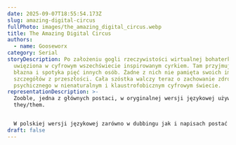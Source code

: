 ```yaml
---
date: 2025-09-07T18:55:54.173Z
slug: amazing-digital-circus
fullPhoto: images/the_amazing_digital_circus.webp
title: The Amazing Digital Circus
authors:
  - name: Gooseworx
category: Serial
storyDescription: Po założeniu gogli rzeczywistości wirtualnej bohaterka zostaje
  uwięziona w cyfrowym wszechświecie inspirowanym cyrkiem. Tam przyjmuje postać
  błazna i spotyka pięć innych osób. Żadne z nich nie pamięta swoich imion ani
  szczegółów z przeszłości. Cała szóstka walczy teraz o zachowanie zdrowia
  psychicznego w nienaturalnym i klaustrofobicznym cyfrowym świecie.
representationDescription: >-
  Zooble, jedna z głównych postaci, w oryginalnej wersji językowej używa zaimków
  they/them.


  W polskiej wersji językowej zarówno w dubbingu jak i napisach postać mówi wobec siebie ono, inne postaci także używają tej formy wobec Zooble.
draft: false
---
```

